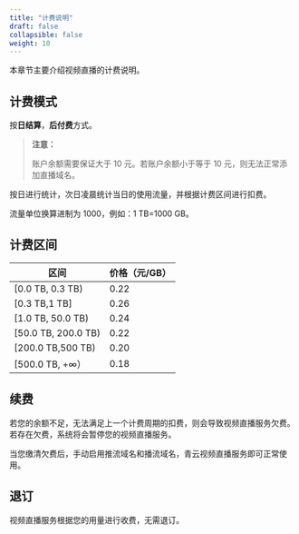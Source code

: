 ```yaml
---
title: "计费说明"
draft: false
collapsible: false
weight: 10
---
```


本章节主要介绍视频直播的计费说明。

## 计费模式

按**日结算**，**后付费**方式。

> **注意：**
>
> 账户余额需要保证大于 10 元。若账户余额小于等于 10 元，则无法正常添加直播域名。

按日进行统计，次日凌晨统计当日的使用流量，并根据计费区间进行扣费。

流量单位换算进制为 1000，例如：1 TB=1000 GB。

## 计费区间

| 区间                | 价格（元/GB） |
| ------------------- | ------------- |
| [0.0 TB, 0.3 TB)    | 0.22          |
| [0.3 TB,1 TB]       | 0.26          |
| [1.0 TB, 50.0 TB)   | 0.24          |
| [50.0 TB, 200.0 TB) | 0.22          |
| [200.0 TB,500 TB)   | 0.20          |
| [500.0 TB, +∞）     | 0.18          |

## 续费

若您的余额不足，无法满足上一个计费周期的扣费，则会导致视频直播服务欠费。若存在欠费，系统将会暂停您的视频直播服务。

当您缴清欠费后，手动启用推流域名和播流域名，青云视频直播服务即可正常使用。

## 退订

视频直播服务根据您的用量进行收费，无需退订。



